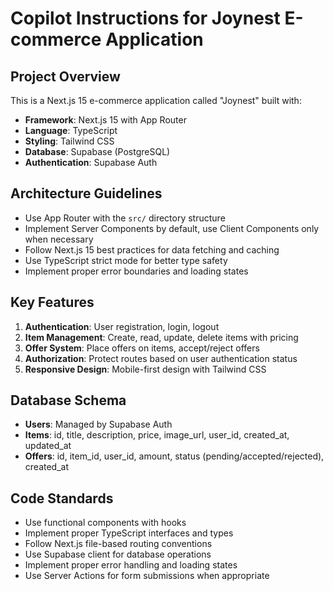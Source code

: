 # Copilot Instructions for Joynest E-commerce Application

<!-- Use this file to provide workspace-specific custom instructions to Copilot. For more details, visit https://code.visualstudio.com/docs/copilot/copilot-customization#_use-a-githubcopilotinstructionsmd-file -->

## Project Overview
This is a Next.js 15 e-commerce application called "Joynest" built with:
- **Framework**: Next.js 15 with App Router
- **Language**: TypeScript
- **Styling**: Tailwind CSS
- **Database**: Supabase (PostgreSQL)
- **Authentication**: Supabase Auth

## Architecture Guidelines
- Use App Router with the `src/` directory structure
- Implement Server Components by default, use Client Components only when necessary
- Follow Next.js 15 best practices for data fetching and caching
- Use TypeScript strict mode for better type safety
- Implement proper error boundaries and loading states

## Key Features
1. **Authentication**: User registration, login, logout
2. **Item Management**: Create, read, update, delete items with pricing
3. **Offer System**: Place offers on items, accept/reject offers
4. **Authorization**: Protect routes based on user authentication status
5. **Responsive Design**: Mobile-first design with Tailwind CSS

## Database Schema
- **Users**: Managed by Supabase Auth
- **Items**: id, title, description, price, image_url, user_id, created_at, updated_at
- **Offers**: id, item_id, user_id, amount, status (pending/accepted/rejected), created_at

## Code Standards
- Use functional components with hooks
- Implement proper TypeScript interfaces and types
- Follow Next.js file-based routing conventions
- Use Supabase client for database operations
- Implement proper error handling and loading states
- Use Server Actions for form submissions when appropriate
